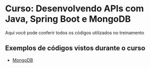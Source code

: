 # Curso: Desenvolvendo APIs com Java, Spring Boot e MongoDB
Aqui você pode conferir todos os códigos utilizados no treinamento

## Exemplos de códigos vistos durante o curso

- [MongoDB](https://github.com/acampamentodev/curso-java-spring-mongo/blob/main/mongodb/queries.md)
